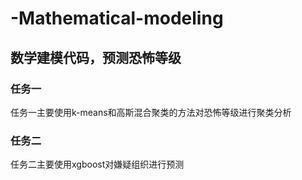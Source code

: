 # -Mathematical-modeling
## 数学建模代码，预测恐怖等级
### 任务一
   任务一主要使用k-means和高斯混合聚类的方法对恐怖等级进行聚类分析
### 任务二
   任务二主要使用xgboost对嫌疑组织进行预测
